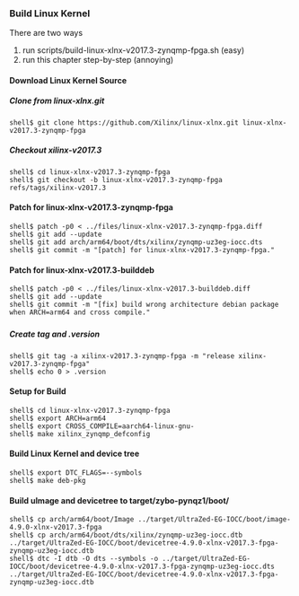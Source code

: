 ### Build Linux Kernel

There are two ways

1. run scripts/build-linux-xlnx-v2017.3-zynqmp-fpga.sh (easy)
2. run this chapter step-by-step (annoying)

#### Download Linux Kernel Source

##### Clone from linux-xlnx.git

```console
shell$ git clone https://github.com/Xilinx/linux-xlnx.git linux-xlnx-v2017.3-zynqmp-fpga
```

##### Checkout xilinx-v2017.3

```console
shell$ cd linux-xlnx-v2017.3-zynqmp-fpga
shell$ git checkout -b linux-xlnx-v2017.3-zynqmp-fpga refs/tags/xilinx-v2017.3
```

#### Patch for linux-xlnx-v2017.3-zynqmp-fpga

```console
shell$ patch -p0 < ../files/linux-xlnx-v2017.3-zynqmp-fpga.diff
shell$ git add --update
shell$ git add arch/arm64/boot/dts/xilinx/zynqmp-uz3eg-iocc.dts
shell$ git commit -m "[patch] for linux-xlnx-v2017.3-zynqmp-fpga."
```

#### Patch for linux-xlnx-v2017.3-builddeb

```console
shell$ patch -p0 < ../files/linux-xlnx-v2017.3-builddeb.diff
shell$ git add --update
shell$ git commit -m "[fix] build wrong architecture debian package when ARCH=arm64 and cross compile."
```

###

##### Create tag and .version

```console
shell$ git tag -a xilinx-v2017.3-zynqmp-fpga -m "release xilinx-v2017.3-zynqmp-fpga"
shell$ echo 0 > .version
```

#### Setup for Build 

````console
shell$ cd linux-xlnx-v2017.3-zynqmp-fpga
shell$ export ARCH=arm64
shell$ export CROSS_COMPILE=aarch64-linux-gnu-
shell$ make xilinx_zynqmp_defconfig
````

#### Build Linux Kernel and device tree

````console
shell$ export DTC_FLAGS=--symbols
shell$ make deb-pkg
````

#### Build uImage and devicetree to target/zybo-pynqz1/boot/

```console
shell$ cp arch/arm64/boot/Image ../target/UltraZed-EG-IOCC/boot/image-4.9.0-xlnx-v2017.3-fpga
shell$ cp arch/arm64/boot/dts/xilinx/zynqmp-uz3eg-iocc.dtb ../target/UltraZed-EG-IOCC/boot/devicetree-4.9.0-xlnx-v2017.3-fpga-zynqmp-uz3eg-iocc.dtb
shell$ dtc -I dtb -O dts --symbols -o ../target/UltraZed-EG-IOCC/boot/devicetree-4.9.0-xlnx-v2017.3-fpga-zynqmp-uz3eg-iocc.dts ../target/UltraZed-EG-IOCC/boot/devicetree-4.9.0-xlnx-v2017.3-fpga-zynqmp-uz3eg-iocc.dtb
```
